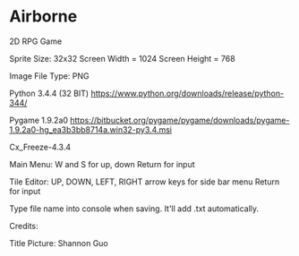# Airborne
2D RPG Game

Sprite Size: 32x32
Screen Width = 1024
Screen Height = 768

Image File Type: PNG

Python 3.4.4 (32 BIT) https://www.python.org/downloads/release/python-344/

Pygame 1.9.2a0 https://bitbucket.org/pygame/pygame/downloads/pygame-1.9.2a0-hg_ea3b3bb8714a.win32-py3.4.msi

Cx_Freeze-4.3.4

Main Menu:
W and S for up, down
Return for input

Tile Editor:
UP, DOWN, LEFT, RIGHT arrow keys for side bar menu
Return for input

Type file name into console when saving. It'll add .txt automatically.

Credits:

Title Picture: Shannon Guo
